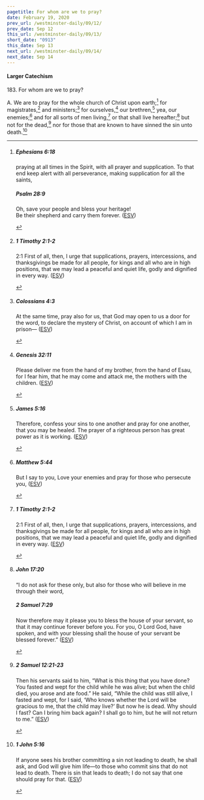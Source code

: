 ```yaml
---
pagetitle: For whom are we to pray?
date: February 19, 2020
prev_url: /westminster-daily/09/12/
prev_date: Sep 12
this_url: /westminster-daily/09/13/
short_date: "0913"
this_date: Sep 13
next_url: /westminster-daily/09/14/
next_date: Sep 14
---
```


#### Larger Catechism

183\. For whom are we to pray?

A. We are to pray for the whole church of Christ upon earth;[^fnref:wlc1] for magistrates,[^fnref:wlc2] and ministers;[^fnref:wlc3] for ourselves,[^fnref:wlc4] our brethren,[^fnref:wlc5] yea, our enemies;[^fnref:wlc6] and for all sorts of men living,[^fnref:wlc7] or that shall live hereafter;[^fnref:wlc8] but not for the dead,[^fnref:wlc9] nor for those that are known to have sinned the sin unto death.[^fnref:wlc10]


[^fnref:wlc1]: <div class="esv"><h5>Ephesians 6:18</h5> <div class="esv-text"><p id="p49006018.01-1">praying at all times in the Spirit, with all prayer and supplication. To that end keep alert with all perseverance, making supplication for all the saints,</p> </div><h5>Psalm 28:9</h5> <div class="esv-text"><div class="block-indent"> <p class="line-group" id="p19028009.01-2">Oh, save your people and bless your heritage!<br /> <span class="indent"></span>Be their shepherd and carry them forever.  (<a href="http://www.esv.org" class="copyright">ESV</a>)</p> </div> </div> </div>

[^fnref:wlc2]: <div class="esv"><h5>1 Timothy 2:1-2</h5> <div class="esv-text"> <p id="p54002001.05-1"><span class="chapter-num" id="v54002001-1">2:1&nbsp;</span>First of all, then, I urge that supplications, prayers, intercessions, and thanksgivings be made for all people, for kings and all who are in high positions, that we may lead a peaceful and quiet life, godly and dignified in every way.  (<a href="http://www.esv.org" class="copyright">ESV</a>)</p> </div> </div>

[^fnref:wlc3]: <div class="esv"><h5>Colossians 4:3</h5> <div class="esv-text"><p id="p51004003.01-1">At the same time, pray also for us, that God may open to us a door for the word, to declare the mystery of Christ, on account of which I am in prison&#8212;  (<a href="http://www.esv.org" class="copyright">ESV</a>)</p> </div> </div>

[^fnref:wlc4]: <div class="esv"><h5>Genesis 32:11</h5> <div class="esv-text"><p id="p01032011.01-1">Please deliver me from the hand of my brother, from the hand of Esau, for I fear him, that he may come and attack me, the mothers with the children.  (<a href="http://www.esv.org" class="copyright">ESV</a>)</p> </div> </div>

[^fnref:wlc5]: <div class="esv"><h5>James 5:16</h5> <div class="esv-text"><p id="p59005016.01-1">Therefore, confess your sins to one another and pray for one another, that you may be healed. The prayer of a righteous person has great power as it is working.  (<a href="http://www.esv.org" class="copyright">ESV</a>)</p> </div> </div>

[^fnref:wlc6]: <div class="esv"><h5>Matthew 5:44</h5> <div class="esv-text"><p id="p40005044.01-1"><span class="woc">But I say to you, Love your enemies and pray for those who persecute you,</span>  (<a href="http://www.esv.org" class="copyright">ESV</a>)</p> </div> </div>

[^fnref:wlc7]: <div class="esv"><h5>1 Timothy 2:1-2</h5> <div class="esv-text"> <p id="p54002001.05-1"><span class="chapter-num" id="v54002001-1">2:1&nbsp;</span>First of all, then, I urge that supplications, prayers, intercessions, and thanksgivings be made for all people, for kings and all who are in high positions, that we may lead a peaceful and quiet life, godly and dignified in every way.  (<a href="http://www.esv.org" class="copyright">ESV</a>)</p> </div> </div>

[^fnref:wlc8]: <div class="esv"><h5>John 17:20</h5> <div class="esv-text"><p id="p43017020.01-1"><span class="woc">&#8220;I do not ask for these only, but also for those who will believe in me through their word,</span></p> </div><h5>2 Samuel 7:29</h5> <div class="esv-text"><p id="p10007029.01-2">Now therefore may it please you to bless the house of your servant, so that it may continue forever before you. For you, O Lord <span class="small-caps">God</span>, have spoken, and with your blessing shall the house of your servant be blessed forever.&#8221;  (<a href="http://www.esv.org" class="copyright">ESV</a>)</p> </div> </div>

[^fnref:wlc9]: <div class="esv"><h5>2 Samuel 12:21-23</h5> <div class="esv-text"><p id="p10012021.01-1">Then his servants said to him, &#8220;What is this thing that you have done? You fasted and wept for the child while he was alive; but when the child died, you arose and ate food.&#8221; He said, &#8220;While the child was still alive, I fasted and wept, for I said, &#8216;Who knows whether the <span class="small-caps">Lord</span> will be gracious to me, that the child may live?&#8217; But now he is dead. Why should I fast? Can I bring him back again? I shall go to him, but he will not return to me.&#8221;  (<a href="http://www.esv.org" class="copyright">ESV</a>)</p> </div> </div>

[^fnref:wlc10]: <div class="esv"><h5>1 John 5:16</h5> <div class="esv-text"><p id="p62005016.01-1">If anyone sees his brother committing a sin not leading to death, he shall ask, and God will give him life&#8212;to those who commit sins that do not lead to death. There is sin that leads to death; I do not say that one should pray for that.  (<a href="http://www.esv.org" class="copyright">ESV</a>)</p> </div> </div>

